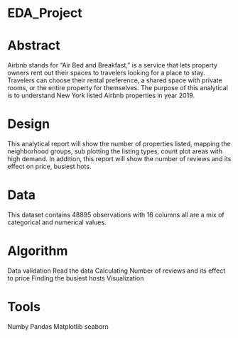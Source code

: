 # EDA_Project
# Abstract

Airbnb stands for “Air Bed and Breakfast,” is a service that lets property owners rent out their spaces to travelers looking for a place to stay. Travelers can choose their rental preference, a shared space with private rooms, or the entire property for themselves. The purpose of this analytical is to understand New York listed Airbnb properties in year 2019.

# Design

This analytical report will show the number of properties listed, mapping the neighborhood groups, sub plotting the listing types, count plot areas with high demand. In addition, this report will show the number of reviews and its effect on price, busiest hots.


# Data

This dataset contains 48895 observations with 16 columns all are a mix of categorical and numerical values.

# Algorithm

Data validation 
Read the data
Calculating Number of reviews and its effect to price
Finding the busiest hosts
Visualization 

# Tools

Numby 
Pandas
Matplotlib
seaborn

 
